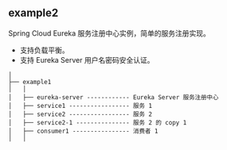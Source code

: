 ## example2

Spring Cloud Eureka 服务注册中心实例，简单的服务注册实现。

- 支持负载平衡。
- 支持 Eureka Server 用户名密码安全认证。

```
│
├── example1
│   │  
│   ├── eureka-server ------------ Eureka Server 服务注册中心
│   ├── service1 ----------------- 服务 1
│   ├── service2 ----------------- 服务 2
│   ├── service2-1 --------------- 服务 2 的 copy 1
│   ├── consumer1 ---------------- 消费者 1
│   │ 
```